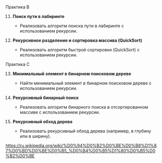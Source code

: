 Практика B 

11. **Поиск пути в лабиринте**
    - Реализовать алгоритм поиска пути в лабиринте с использованием рекурсии.



12. **Рекурсивное разделение и сортировка массива (QuickSort)**
    - Реализовать алгоритм быстрой сортировки (QuickSort) с использованием рекурсии.



Практика C

13. **Минимальный элемент в бинарном поисковом дереве**
    - Найти минимальный элемент в бинарном поисковом дереве с использованием рекурсии.

14. **Рекурсивный бинарный поиск**
    - Реализовать алгоритм бинарного поиска в отсортированном массиве с использованием рекурсии.
15. **Рекурсивный обход дерева**
    - Реализовать рекурсивный обход дерева (например, в глубину или в ширину).


https://ru.wikipedia.org/wiki/%D0%94%D0%B2%D0%BE%D0%B8%D1%87%D0%BD%D0%BE%D0%B5_%D0%B4%D0%B5%D1%80%D0%B5%D0%B2%D0%BE